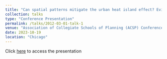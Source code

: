 ```yaml
---
title: "Can spatial patterns mitigate the urban heat island effect? Evidence from German metropolitan regions"
collection: talks
type: "Conference Presentation"
permalink: /talks/2012-03-01-talk-1
venue: "Association of Collegiate Schools of Planning (ACSP) Conference"
date: 2023-10-19
location: "Chicago"
---
```


Click [here](http://wenzhengli-etal.github.io/files/UHI_ACSP2023.pdf) to access the presentation
